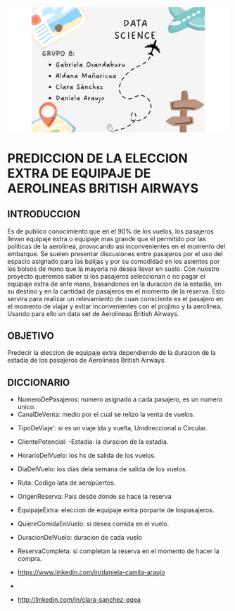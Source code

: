 ![portada](Datos/grupo8.png)

# PREDICCION DE LA ELECCION EXTRA DE EQUIPAJE DE AEROLINEAS BRITISH AIRWAYS

## INTRODUCCION 
Es de publico conocimiento que en el 90% de los vuelos, los pasajeros llevan equipaje extra o equipaje mas grande que el permitido por las politicas de la aerolinea, provocando asi inconvenientes en el momento del embarque. Se suelen presentar discusiones entre pasajeros por el uso del espacio asignado para las balijas y por su comodidad en los asientos por los bolsos de mano que la mayoria no desea llevar en suelo. Con nuestro proyecto queremos saber si los pasajeros seleccionan o no pagar el equipaje extra de ante mano, basandonos en la duracion de la estadia, en su destino y en la cantidad de pasajeros en el momento de la reserva. Esto servira para realizar un relevamiento de cuan consciente es el pasajero en el momento de viajar y evitar inconvenientes con el projimo y la aerolinea. Usando para ello un data set de Aerolineas British Airways.

## OBJETIVO
Predecir la eleccion de equipaje extra dependiendo de la duracion de la estadia de los pasajeros de Aerolineas British Airways.

## DICCIONARIO 

* NumeroDePasajeros: numero asignado a cada pasajero, es un numero unico. 
* CanalDeVenta: medio por el cual se relizo la venta de vuelos. 
- TipoDeViaje': si es un viaje Ida y vuelta, Unidireccional o Circular.
- ClientePotencial: -Estadia: la duracion de la estadia. 
- HorarioDelVuelo: los hs de salida de los vuelos. 
- DiaDelVuelo: los dias dela semana de salida de los vuelos. 
- Ruta: Codigo Iata de aeropúertos. 
- OrigenReserva: Pais desde donde se hace la reserva 
- EquipajeExtra: eleccion de equipaje extra porparte de lospasajeros. 
- QuiereComidaEnVuelo: si desea comida en el vuelo. 
- DuracionDelVuelo: duracion de cada vuelo
- ReservaCompleta: si completan la reserva en el momento de hacer la compra.


- https://www.linkedin.com/in/daniela-camila-araujo
- 
- http://linkedin.com/in/clara-sanchez-egea
